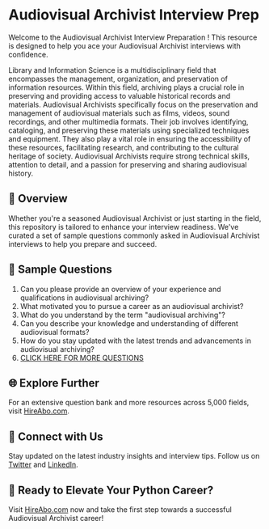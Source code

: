 # Audiovisual Archivist Interview Prep

Welcome to the Audiovisual Archivist Interview Preparation ! This resource is designed to help you ace your Audiovisual Archivist interviews with confidence.

Library and Information Science is a multidisciplinary field that encompasses the management, organization, and preservation of information resources. Within this field, archiving plays a crucial role in preserving and providing access to valuable historical records and materials. Audiovisual Archivists specifically focus on the preservation and management of audiovisual materials such as films, videos, sound recordings, and other multimedia formats. Their job involves identifying, cataloging, and preserving these materials using specialized techniques and equipment. They also play a vital role in ensuring the accessibility of these resources, facilitating research, and contributing to the cultural heritage of society. Audiovisual Archivists require strong technical skills, attention to detail, and a passion for preserving and sharing audiovisual history.

## 🚀 Overview

Whether you're a seasoned Audiovisual Archivist or just starting in the field, this repository is tailored to enhance your interview readiness. We've curated a set of sample questions commonly asked in Audiovisual Archivist interviews to help you prepare and succeed.

## 📝 Sample Questions

1. Can you please provide an overview of your experience and qualifications in audiovisual archiving?
2. What motivated you to pursue a career as an audiovisual archivist?
3. What do you understand by the term "audiovisual archiving"?
4. Can you describe your knowledge and understanding of different audiovisual formats?
5. How do you stay updated with the latest trends and advancements in audiovisual archiving?
6. [CLICK HERE FOR MORE QUESTIONS](https://hireabo.com/job/18_2_12/Audiovisual%20Archivist)

## 🌐 Explore Further

For an extensive question bank and more resources across 5,000 fields, visit [HireAbo.com](https://www.hireabo.com).

## 📱 Connect with Us

Stay updated on the latest industry insights and interview tips. Follow us on [Twitter](https://twitter.com/hireabo) and [LinkedIn](https://www.linkedin.com/in/hire-abo-3609972a8/).

## 🚀 Ready to Elevate Your Python Career?

Visit [HireAbo.com](https://www.hireabo.com) now and take the first step towards a successful Audiovisual Archivist career!